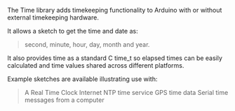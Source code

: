 The Time library adds timekeeping functionality to Arduino with or without external timekeeping hardware.

It allows a sketch to get the time and date as:
> second, minute, hour, day, month and year.

It also provides time as a standard C time\_t so elapsed times can be easily calculated and time values shared across different platforms.

Example sketches are available illustrating use with:
> A Real Time Clock
> Internet NTP time service
> GPS time data
> Serial time messages from a computer